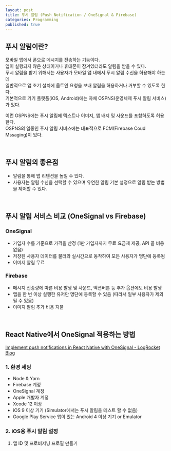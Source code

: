```yaml
---
layout: post
title: 푸시 알림 (Push Notification / OneSignal & Firebase)
categories: Programming
published: true
---
```


## 푸시 알림이란?

모바일 앱에서 폰으로 메시지를 전송하는 기능이다. <br>
앱이 실행되지 않은 상태이거나 휴대폰이 잠겨있더라도 알림을 받을 수 있다. <br>
푸시 알림을 받기 위해서는 사용자가 모바일 앱 내에서 푸시 알림 수신을 허용해야 하는데 <br>
일반적으로 앱 초기 설치에 옵트인 요청을 보내 알림을 허용하거나 거부할 수 있도록 한다. <br>
기본적으로 기기 플랫폼(iOS, Android)에는 자체 OSPNS(운영체제 푸시 알림 서비스)가 있다.
<br>

이런 OSPNS에는 푸시 알림에 텍스트나 이미지, 앱 배지 및 사운드를 포함하도록 허용한다. <br>
OSPNS의 일종인 푸시 알림 서비스에는 대표적으로 FCM(Firebase Coud Mssaging)이 있다.

<br>

## 푸시 알림의 좋은점

- 알림을 통해 앱 리텐션을 높일 수 있다.
- 사용자는 알림 수신을 선택할 수 있으며 유연한 알림 기본 설정으로 알림 받는 방법을 제어할 수 있다.

<br>

## 푸시 알림 서비스 비교 (OneSignal vs Firebase)

### OneSignal

- 가입자 수를 기준으로 가격을 산정 (1만 가입자까지 무료 요금제 제공, API 콜 비용 없음)
- 저장된 사용자 데이터를 불러와 실시간으로 동작하여 모든 사용자가 명단에 등록됨
- 이미지 알림 무료

### Firebase

- 메시지 전송량에 따른 비용 발생 및 사운드, 액션버튼 등 추가 옵션에도 비용 발생
- 앱을 한 번 이상 실행한 유저만 명단에 등록할 수 있음 (따라서 일부 사용자가 제외될 수 있음)
- 이미지 알림 추가 비용 지불

<br>

## React Native에서 OneSignal 적용하는 방법

[Implement push notifications in React Native with OneSignal - LogRocket Blog](https://blog.logrocket.com/implement-push-notifications-react-native-onesignal/)

### 1. 환경 세팅

- Node & Yarn
- Firebase 계정
- OneSignal 계정
- Apple 개발자 계정
- Xcode 12 이상
- iOS 9 이상 기기 (Simulator에서는 푸시 알림을 테스트 할 수 없음)
- Google Play Service 앱이 있는 Android 4 이상 기기 or Emulator

### 2. iOS용 푸시 알림 설정

1. 앱 ID 및 프로비저닝 프로필 만들기
